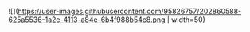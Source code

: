 ![](https://user-images.githubusercontent.com/95826757/202860588-625a5536-1a2e-4113-a84e-6b4f988b54c8.png | width=50)

